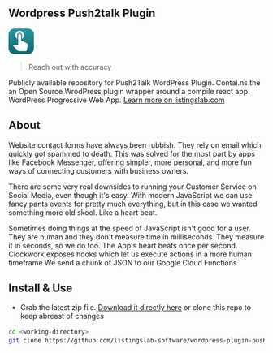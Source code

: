 ## Wordpress Push2talk Plugin
![Wordpress Push2talk Plugin](./push2talk/public/push2talk.png)

> Reach out with accuracy

Publicly available repository for Push2Talk WordPress Plugin. Contai.ns the an Open Source WrodPress plugin wrapper around a compile react app. WordPress Progressive Web App. [Learn more on listingslab.com](https://listingslab.com/work/wordpress/plugins/push2talk/)

## About

Website contact forms have always been rubbish. They rely on email which quickly got spammed to death. This was solved for the most part by apps like Facebook Messenger, offering simpler, more personal, and more fun ways of connecting customers with business owners.

There are some very real downsides to running your Customer Service on Social Media, even though it's easy. With modern JavaScript we can use fancy pants events for pretty much everything, but in this case we wanted something more old skool. Like a heart beat. 

Sometimes doing things at the speed of JavaScript isn't good for a user. They are human and they don't measure time in milliseconds. They measure it in seconds, so we do too. The App's heart beats once per second. Clockwork exposes hooks which let us execute actions in a more human timeframe We send a chunk of JSON to our Google Cloud Functions

## Install & Use

- Grab the latest zip file. [Download it directly here](https://github.com/listingslab-software/wordpress-plugin-push2talk/raw/master/latest.zip) or clone this repo to keep abreast of changes

```bash
cd <working-directory>
git clone https://github.com/listingslab-software/wordpress-plugin-push2talk.git
```